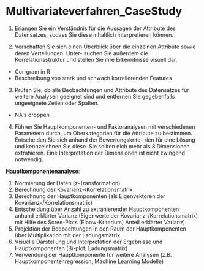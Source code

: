 # Multivariateverfahren_CaseStudy

1. Erlangen Sie ein Verständnis für die Aussagen der Attribute des Datensatzes, sodass Sie diese
inhaltlich interpretieren können.

2. Verschaffen Sie sich einen Überblick über die einzelnen Attribute sowie deren Verteilungen. Unter-
suchen Sie außerdem die Korrelationsstruktur und stellen Sie ihre Erkenntnisse visuell dar.

- Corrgram in R
- Beschreibung von stark und schwach korrelierenden Features

3. Prüfen Sie, ob alle Beobachtungen und Attribute des Datensatzes für weitere Analysen geeignet
sind und entfernen Sie gegebenfalls ungeeignete Zeilen oder Spalten.

- NA's droppen

4. Führen Sie Hauptkomponenten- und Faktoranalysen mit verschiedenen Parametern durch, um
Oberkategorien für die Attribute zu bestimmen. Entscheiden Sie sich anhand der Bewertungskrite-
rien für eine Lösung und kennzeichnen Sie diese. Sie sollten nich mehr als 8 Dimensionen extrahieren.
Eine Interpretation der Dimensionen ist nicht zwingend notwendig.

**Hauptkomponentenanalyse**: 

1. Normierung der Daten (z-Transformation)
2. Berechnung der Kovarianz-/Korrelationsmatrix
3. Berechnung der Hauptkomponenten (als Eigenvektoren der
Kovarianz-/Korrelationsmatrix)
4. Entscheidung über Anzahl zu extrahierender
Hauptkomponenten anhand erklärter Varianz (Eigenwerte
der Kovarianz-/Korrelationsmatrix) mit Hilfe des Scree-Plots
(Elbow-Kriterium) Anteil erklärter Varianz)
5. Projektion der Beobachtungen in den Raum der
Hauptkomponenten über Multiplikation mit der
Ladungsmatrix
6. Visuelle Darstellung und Interpretation der Ergebnisse und
Hauptkomponenten (Bi-plot, Ladungsmatrix)
7. Verwendung der Hauptkomponente für weitere Analysen
(z.B. Hauptkomponentenregression, Machine Learning
Modelle)
